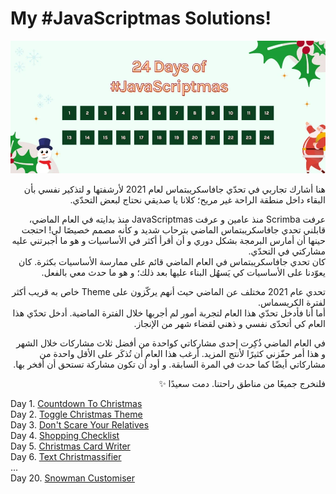 # My #JavaScriptmas Solutions!

![#JavaScriptmas Cover](cover.webp)

<div dir='rtl' lang="ar">

هنا أشارك تجاربي في تحدّي جافاسكريبتماس لعام 2021 لأرشفتها و لتذكير نفسي بأن البقاء داخل منطقة الراحة غير مريح؛ كلانا يا صديقي نحتاج لبعض التحدّي.

عرفت Scrimba منذ عامين و عرفت JavaScriptmas منذ بدايته في العام الماضي، قابلني تحدي جافاسكريبتماس الماضي بترحاب شديد و كأنه مصمم خصيصًا لي! احتجت حينها أن أمارس البرمجة بشكل دوري و أن أقرأ أكثر في الأساسيات و هو ما أجبرتني عليه مشاركتي في التحدّي.  
كان تحدي جافاسكريبتماس في العام الماضي قائم على ممارسة الأساسيات بكثرة. كان يعوّدنا على الأساسيات كي يَسهُل البناء عليها بعد ذلك؛ و هو ما حدث معي بالفعل.

تحدي عام 2021 مختلف عن الماضي حيث أنهم يركّزون على Theme خاص به قريب أكثر لفترة الكريسماس.  
أما أنا فأدخل تحدّي هذا العام لتجربة أمور لم أجربها خلال الفترة الماضية. أدخل تحدّي هذا العام كي أتحدّى نفسي و ذهني لقضاء شهر من الإنجاز.

في العام الماضي ذُكِرت إحدى مشاركاتي كواحدة من أفضل ثلاث مشاركات خلال الشهر و هذا أمر حفّزني كثيرًا لأنتج المزيد. أرغب هذا العام أن تُذكَر على الأقل واحدة من مشاركاتي أيضًا كما حدث في المرة السابقة. و أود أن تكون مشاركة تستحق أن أفخر بها.

فلنخرج جميعًا من مناطق راحتنا.
دمت سعيدًا ✨

</div>

Day 1. [Countdown To Christmas](./1.countdown-to-christmas)  
Day 2. [Toggle Christmas Theme](./2.toggle-christmas-theme)  
Day 3. [Don't Scare Your Relatives](./3.dont-scare-your-relatives)  
Day 4. [Shopping Checklist](./4.shopping-checklist)  
Day 5. [Christmas Card Writer](./5.christmas-card-writer)  
Day 6. [Text Christmassifier](./6.text-christmassifier)  
...  
Day 20. [Snowman Customiser](./20.snowman-customiser)
